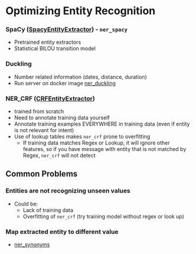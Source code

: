 # Optimizing Entity Recognition

### SpaCy ([SpacyEntityExtractor](https://rasa.com/docs/rasa/nlu/components/#spacyentityextractor)) - `ner_spacy`
- Pretrained entity extractors
- Statistical BILOU transition model

### Duckling
- Number related information (dates, distance, duration)
- Run server on docker image [ner_duckling](http://rasa.com/docs/rasa/nlu/components/#ducklinghttpextractor)

### NER_CRF ([CRFEntityExtractor](https://rasa.com/docs/rasa/nlu/components/#crfentityextractor))
- trained from scratch
- Need to annotate training data yourself
- Annotate training examples EVERYWHERE in training data (even if entity is not relevant for intent)
- Use of lookup tables makes `ner_crf` prone to overfitting
  - If training data matches Regex or Lookup, it will ignore other features, so if you have message with entity that is not matched by Regex, `ner_crf` will not detect

## Common Problems
### Entities are not recognizing unseen values
- Could be:
  - Lack of training data
  - Overfitting of `ner_crf` (try training model without regex or look up)

### Map extracted entity to different value
- [ner_synonyms](http://rasa.com/docs/rasa/nlu/components/#entitysynonymmapper)